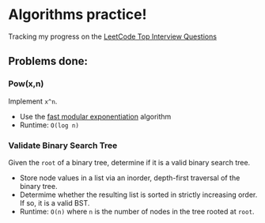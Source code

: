 # Algorithms practice!
Tracking my progress on the [LeetCode Top Interview Questions](https://leetcode.com/problem-list/wpwgkgt/)

## Problems done:
### Pow(x,n)
Implement `x^n`.
- Use the [fast modular exponentiation](https://www.khanacademy.org/computing/computer-science/cryptography/modarithmetic/a/fast-modular-exponentiation) algorithm
- Runtime: `O(log n)`
### Validate Binary Search Tree
Given the `root` of a binary tree, determine if it is a valid binary search tree.
- Store node values in a list via an inorder, depth-first traversal of the binary tree.
- Determime whether the resulting list is sorted in strictly increasing order. If so, it is a valid BST.
- Runtime: `O(n)` where `n` is the number of nodes in the tree rooted at `root`.
